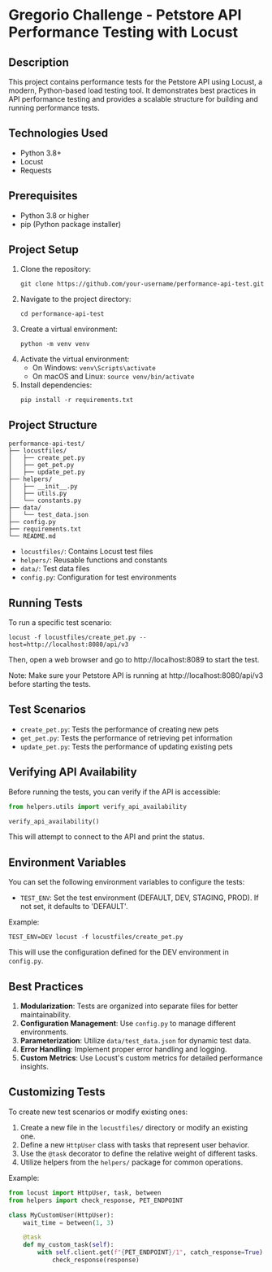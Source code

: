 # Gregorio Challenge - Petstore API Performance Testing with Locust

## Description
This project contains performance tests for the Petstore API using Locust, a modern, Python-based load testing tool. It demonstrates best practices in API performance testing and provides a scalable structure for building and running performance tests.

## Technologies Used
- Python 3.8+
- Locust
- Requests

## Prerequisites
- Python 3.8 or higher
- pip (Python package installer)

## Project Setup
1. Clone the repository:
   ```
   git clone https://github.com/your-username/performance-api-test.git
   ```
2. Navigate to the project directory:
   ```
   cd performance-api-test
   ```
3. Create a virtual environment:
   ```
   python -m venv venv
   ```
4. Activate the virtual environment:
   - On Windows: `venv\Scripts\activate`
   - On macOS and Linux: `source venv/bin/activate`
5. Install dependencies:
   ```
   pip install -r requirements.txt
   ```

## Project Structure
```
performance-api-test/
├── locustfiles/
│   ├── create_pet.py
│   ├── get_pet.py
│   ├── update_pet.py
├── helpers/
│   ├── __init__.py
│   ├── utils.py
│   └── constants.py
├── data/
│   └── test_data.json
├── config.py
├── requirements.txt
└── README.md
```

- `locustfiles/`: Contains Locust test files
- `helpers/`: Reusable functions and constants
- `data/`: Test data files
- `config.py`: Configuration for test environments

## Running Tests
To run a specific test scenario:
```
locust -f locustfiles/create_pet.py --host=http://localhost:8080/api/v3
```

Then, open a web browser and go to http://localhost:8089 to start the test.

Note: Make sure your Petstore API is running at http://localhost:8080/api/v3 before starting the tests.

## Test Scenarios
- `create_pet.py`: Tests the performance of creating new pets
- `get_pet.py`: Tests the performance of retrieving pet information
- `update_pet.py`: Tests the performance of updating existing pets

## Verifying API Availability
Before running the tests, you can verify if the API is accessible:

```python
from helpers.utils import verify_api_availability

verify_api_availability()
```

This will attempt to connect to the API and print the status.

## Environment Variables
You can set the following environment variables to configure the tests:

- `TEST_ENV`: Set the test environment (DEFAULT, DEV, STAGING, PROD). If not set, it defaults to 'DEFAULT'.

Example:
```
TEST_ENV=DEV locust -f locustfiles/create_pet.py
```

This will use the configuration defined for the DEV environment in `config.py`.

## Best Practices
1. **Modularization**: Tests are organized into separate files for better maintainability.
2. **Configuration Management**: Use `config.py` to manage different environments.
3. **Parameterization**: Utilize `data/test_data.json` for dynamic test data.
4. **Error Handling**: Implement proper error handling and logging.
5. **Custom Metrics**: Use Locust's custom metrics for detailed performance insights.

## Customizing Tests
To create new test scenarios or modify existing ones:

1. Create a new file in the `locustfiles/` directory or modify an existing one.
2. Define a new `HttpUser` class with tasks that represent user behavior.
3. Use the `@task` decorator to define the relative weight of different tasks.
4. Utilize helpers from the `helpers/` package for common operations.

Example:
```python
from locust import HttpUser, task, between
from helpers import check_response, PET_ENDPOINT

class MyCustomUser(HttpUser):
    wait_time = between(1, 3)

    @task
    def my_custom_task(self):
        with self.client.get(f"{PET_ENDPOINT}/1", catch_response=True) as response:
            check_response(response)
```
